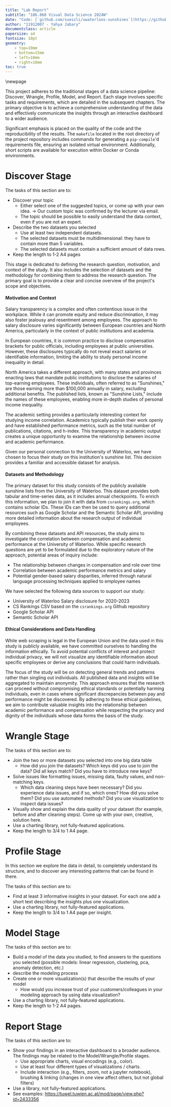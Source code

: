 ```yaml
---
title: "Lab Report"
subtitle: "186.868 Visual Data Science 2024W"
date: "Code: [`github.com/sueszli/uwaterloos-sunshines`](https://github.com/sueszli/uwaterloos-sunshines)"
author: "11912007 - Yahya Jabary"
documentclass: article
papersize: a4
fontsize: 10pt
geometry:
    - top=10mm
    - bottom=15mm
    - left=10mm
    - right=10mm
toc: true
---
```


\newpage

This project adheres to the traditional stages of a data science pipeline: Discover, Wrangle, Profile, Model, and Report. Each stage involves specific tasks and requirements, which are detailed in the subsequent chapters. The primary objective is to achieve a comprehensive understanding of the data and effectively communicate the insights through an interactive dashboard to a wider audience.

Significant emphasis is placed on the quality of the code and the reproducibility of the results. The `makefile` located in the root directory of the project repository includes commands for generating a `pip-compile`'d requirements file, ensuring an isolated virtual environment. Additionally, short 
scripts are available for execution within Docker or Conda environments.

# Discover Stage

The tasks of this section are to:

- Discover your topic
    - Either select one of the suggested topics, or come up with your own idea. → Our custom topic was confirmed by the lecturer via email.
    - The topic should be possible to easily understand the data context, even if you are not an expert.
- Describe the two datasets you selected
    - Use at least two independent datasets.
    - The selected datasets must be multidimensional: they have to contain more than 5 variables.
    - The selected datasets must contain a sufficient amount of data rows.
- Keep the length to 1-2 A4 pages

This stage is dedicated to defining the research question, motivation, and context of the study. It also includes the selection of datasets and the methodology for combining them to address the research question. The primary goal is to provide a clear and concise overview of the project's scope and objectives.

#### Motivation and Context

Salary transparency is a complex and often contentious issue in the workplace. While it can promote equity and reduce discrimination, it may also foster jealousy and resentment among employees. The approach to salary disclosure varies significantly between European countries and North America, particularly in the context of public institutions and academia.

In European countries, it is common practice to disclose compensation brackets for public officials, including employees at public universities. However, these disclosures typically do not reveal exact salaries or identifiable information, limiting the ability to study personal income inequality in detail.

North America takes a different approach, with many states and provinces enacting laws that mandate public institutions to disclose the salaries of top-earning employees. These individuals, often referred to as "Sunshines," are those earning more than $100,000 annually in salary, excluding additional benefits. The published lists, known as "Sunshine Lists," include the names of these employees, enabling more in-depth studies of personal income inequality.

The academic setting provides a particularly interesting context for studying income correlation. Academics typically publish their work openly and have established performance metrics, such as the total number of publications, citations, and h-index. This transparency in academic output creates a unique opportunity to examine the relationship between income and academic performance.

Given our personal connection to the University of Waterloo, we have chosen to focus their study on this institution's sunshine list. This decision provides a familiar and accessible dataset for analysis.

#### Datasets and Methodology

The primary dataset for this study consists of the publicly available sunshine lists from the University of Waterloo. This dataset provides both tabular and time-series data, as it includes annual checkpoints. To enrich this information, we plan to join it with data from `csrankings.org`, which contains scholar IDs. These IDs can then be used to query additional resources such as Google Scholar and the Semantic Scholar API, providing more detailed information about the research output of individual employees.

By combining these datasets and API resources, the study aims to investigate the correlation between compensation and academic performance at the University of Waterloo. While specific research questions are yet to be formulated due to the exploratory nature of the approach, potential areas of inquiry include:

- The relationship between changes in compensation and role over time
- Correlation between academic performance metrics and salary
- Potential gender-based salary disparities, inferred through natural language processing techniques applied to employee names

We have selected the following data sources to support our study:

- University of Waterloo Salary disclosure for 2020-2023
- CS Rankings CSV based on the `csrankings.org` Github repository
- Google Scholar API
- Semantic Scholar API

#### Ethical Considerations and Data Handling

While web scraping is legal in the European Union and the data used in this study is publicly available, we have committed ourselves to handling the information ethically. To avoid potential conflicts of interest and protect individual privacy, we will not visualize any identifiable information about specific employees or derive any conclusions that could harm individuals.

The focus of the study will be on detecting general trends and patterns rather than singling out individuals. All published data and insights will be aggregated to maintain anonymity. This approach ensures that the research can proceed without compromising ethical standards or potentially harming individuals, even in cases where significant discrepancies between pay and performance might be discovered. By adhering to these ethical guidelines, we aim to contribute valuable insights into the relationship between academic performance and compensation while respecting the privacy and dignity of the individuals whose data forms the basis of the study.

# Wrangle Stage

The tasks of this section are to:

- Join the two or more datasets you selected into one big data table
    - How did you join the datasets? Which keys did you use to join the data? Did all keys match? Did you have to introduce new keys?
- Solve issues like formatting issues, missing data, faulty values, and non-matching keys.
    - Which data cleaning steps have been necessary? Did you experience data issues, and if so, which ones? How did you solve them? Did you use automated methods? Did you use visualization to inspect data issues?
- Visually show and explain the data quality of your dataset (for example, before and after cleaning steps). Come up with your own, creative, solution here.
- Use a charting library, not fully-featured applications.
- Keep the length to 3/4 to 1 A4 page.

# Profile Stage

In this section we explore the data in detail, to completely understand its structure, and to discover any interesting patterns that can be found in there.

The tasks of this section are to:

- Find at least 3 informative insights in your dataset. For each one add a short text describing the insights plus one visualization.
- Use a charting library, not fully-featured applications.
- Keep the length to 3/4 to 1 A4 page per insight.

# Model Stage

The tasks of this section are to:

- Build a model of the data you studied, to find answers to the questions you selected (possible models: linear regression, clustering, pca, anomaly detection, etc.)
- describe the modeling process
- Create one or more visualization(s) that describe the results of your model
    - How would you increase trust of your customers/colleagues in your modeling approach by using data visualization?
- Use a charting library, not fully-featured applications.
- Keep the length to 1-2 A4 pages.

# Report Stage

The tasks of this section are to:

- Show your findings in an interactive dashboard to a broader audience. The findings may be related to the Model/Wrangle/Profile stages.
    - Use appropriate charts, visual encodings (e.g., color).
    - Use at least four different types of visualizations / charts.
    - Include interaction (e.g., filters, zoom, not a jupyter notebook), brushing & linking (changes in one view affect others, but not global filters)
- Use a library, not fully-featured applications.
- See examples: https://tuwel.tuwien.ac.at/mod/page/view.php?id=2433356
